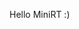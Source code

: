 Hello MiniRT :)


<!--
MiniRT

Welcome to MiniRT, this project is made in collabaration with [Sarah Mclacke](https://github.com/smclacke).
MiniRT is about Ray tracing, which will render a 3-dimensional computer-generated images.

![images]()

## Table of Contents

- [Build a Ray](#Functions)
- [Checkerboard](#Buildin)
- [Spectular light](#Signals)
- [Shadow](#Prompt)
- [Important things to know](#Test-for-Leaks)
- [Information about our MiniRT](#Installing-readline)
- [Installation](#Installation)
- [Resources](#Resources)




## Building a Ray


## Checkerboard


## Spectular light


## Shadow


## Important things to know


## Information about our MiniRT


## Installation


## Resources
- https://nl.wikipedia.org/wiki/Raytracing
- https://developer.nvidia.com/discover/ray-tracing
- https://raytracing.github.io/books/RayTracingInOneWeekend.html
- https://www.geeksforgeeks.org/c-library-math-h-functions/
- https://www.tutorialspoint.com/c_standard_library/math_h.htm
- https://rgbacolorpicker.com/
- https://www.cs.cmu.edu/afs/cs/academic/class/15462-s09/www/lec/04/lec04.pdf
- https://gamedev.stackexchange.com/questions/156842/how-can-i-correct-an-unwanted-fisheye-effect-when-drawing-a-scene-with-raycastin/156853#156853
- https://gamedev.stackexchange.com/questions/97574/how-can-i-fix-the-fisheye-distortion-in-my-raycast-renderer
- https://www.scratchapixel.com/lessons/3d-basic-rendering/minimal-ray-tracer-rendering-simple-shapes/minimal-ray-tracer-rendering-spheres.html
- http://graphics.cs.cmu.edu/nsp/course/15-462/Spring04/slides/13-ray.pdf
- https://www.scratchapixel.com/lessons/3d-basic-rendering/introduction-to-shading/ligth-and-shadows.html
- https://www.google.com/imgres?q=3%20colored%20lights%20on%20an%20object&imgurl=https%3A%2F%2Fwww.exploratorium.edu%2Fsites%2Fdefault%2Ffiles%2FRGB_screen.gif&imgrefurl=https%3A%2F%2Fwww.exploratorium.edu%2Fsnacks%2Fcolored-shadows&docid=Nzp0duVI3UF6RM&tbnid=gZrFqPSCteUEVM&vet=12ahUKEwig4YGW_oCIAxU7wAIHHQvQKqUQM3oECDIQAA..i&w=1080&h=612&hcb=2&ved=2ahUKEwig4YGW_oCIAxU7wAIHHQvQKqUQM3oECDIQAA
- 
- 
- 





WEBSERV
- https://www.npmjs.com/package/http-server
- https://nodejs.org/api/http.html
- https://www.techtarget.com/whatis/definition/Request-for-Comments-RFC
- https://blog.nginx.org/blog/http2-theory-and-practice-in-nginx-stable-13
- https://www.linode.com/docs/guides/http-get-request/
- https://developer.mozilla.org/en-US/docs/Web/HTTP/Status
- https://m4nnb3ll.medium.com/webserv-building-a-non-blocking-web-server-in-c-98-a-42-project-04c7365e4ec7
- https://www.ibm.com/docs/en/was/9.0.5?topic=console-web-server-configuration
- https://ncona.com/2019/04/building-a-simple-server-with-cpp/
- https://kbeezie.com/nginx-configuration-examples/

-- https://github.com/Kaydooo/Webserv_42?tab=readme-ov-file
-- https://github.com/LucieLeBriquer/webserv



-->

